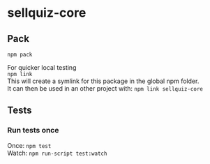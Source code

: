 # sellquiz-core

## Pack

`npm pack`

For quicker local testing  
`npm link`  
This will create a symlink for this package in the global npm folder.  
It can then be used in an other project with: `npm link sellquiz-core`

## Tests

### Run tests once

Once: `npm test`  
Watch: `npm run-script test:watch`
